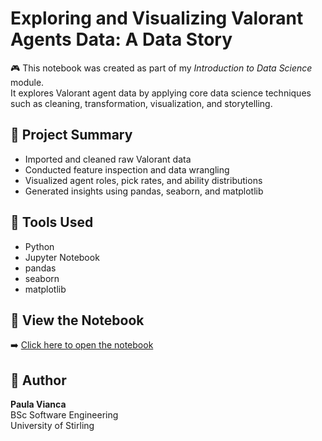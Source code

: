 # Exploring and Visualizing Valorant Agents Data: A Data Story

🎮 This notebook was created as part of my *Introduction to Data Science* module.  
It explores Valorant agent data by applying core data science techniques such as cleaning, transformation, visualization, and storytelling.

## 📘 Project Summary

- Imported and cleaned raw Valorant data
- Conducted feature inspection and data wrangling
- Visualized agent roles, pick rates, and ability distributions
- Generated insights using pandas, seaborn, and matplotlib

## 📂 Tools Used

- Python
- Jupyter Notebook
- pandas
- seaborn
- matplotlib

## 📎 View the Notebook

➡️ [Click here to open the notebook](./3140567_M3_Aut23.ipynb)

## 👤 Author

**Paula Vianca**  
BSc Software Engineering  
University of Stirling
